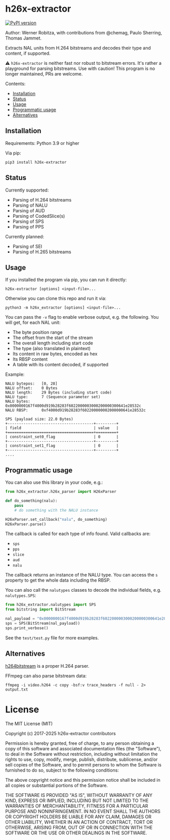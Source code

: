 # h26x-extractor

[![PyPI version](https://img.shields.io/pypi/v/h26x-extractor.svg)](https://pypi.org/project/h26x-extractor)

Author: Werner Robitza, with contributions from @chemag, Paulo Sherring, Thomas Jammet.

Extracts NAL units from H.264 bitstreams and decodes their type and content, if supported.

⚠️ `h26x-extractor` is neither fast nor robust to bitstream errors. It's rather a playground for parsing bitstreams. Use with caution! This program is no longer maintained, PRs are welcome.

Contents:

- [Installation](#installation)
- [Status](#status)
- [Usage](#usage)
- [Programmatic usage](#programmatic-usage)
- [Alternatives](#alternatives)

## Installation

Requirements: Python 3.9 or higher

Via pip:

    pip3 install h26x-extractor

## Status

Currently supported:

- Parsing of H.264 bitstreams
- Parsing of NALU
- Parsing of AUD
- Parsing of CodedSlice(s)
- Parsing of SPS
- Parsing of PPS

Currently planned:

- Parsing of SEI
- Parsing of H.265 bitstreams

## Usage

If you installed the program via pip, you can run it directly:

    h26x-extractor [options] <input-file>...

Otherwise you can clone this repo and run it via:

    python3 -m h26x_extractor [options] <input-file>...

You can pass the `-v` flag to enable verbose output, e.g. the following. You will get, for each NAL unit:

- The byte position range
- The offset from the start of the stream
- The overall length including start code
- The type (also translated in plaintext)
- Its content in raw bytes, encoded as hex
- Its RBSP content
- A table with its content decoded, if supported

Example:

    NALU bytepos:   [0, 28]
    NALU offset:    0 Bytes
    NALU length:    29 Bytes (including start code)
    NALU type:      7 (Sequence parameter set)
    NALU bytes:     0x0000000167f4000d919b28283f6022000003000200000300641e28532c
    NALU RBSP:      0xf4000d919b28283f602200000002000000641e28532c

    SPS (payload size: 22.0 Bytes)
    +--------------------------------------+---------+
    | field                                | value   |
    +======================================+=========+
    | constraint_set0_flag                 | 0       |
    +--------------------------------------+---------+
    | constraint_set1_flag                 | 0       |
    +--------------------------------------+---------+
    ....

## Programmatic usage

You can also use this library in your code, e.g.:

```python
from h26x_extractor.h26x_parser import H26xParser

def do_something(nalu):
    pass
    # do something with the NALU instance

H26xParser.set_callback("nalu", do_something)
H26xParser.parse()
```

The callback is called for each type of info found. Valid callbacks are:

- `sps`
- `pps`
- `slice`
- `aud`
- `nalu`

The callback returns an instance of the NALU type. You can access the `s` property to get the whole data including the RBSP.

You can also call the `nalutypes` classes to decode the individual fields, e.g. `nalutypes.SPS`:

```python
from h26x_extractor.nalutypes import SPS
from bitstring import BitStream

nal_payload = "0x0000000167f4000d919b28283f6022000003000200000300641e28532c"
sps = SPS(BitStream(nal_payload))
sps.print_verbose()
```

See the `test/test.py` file for more examples.

## Alternatives

[h264bitstream](https://github.com/aizvorski/h264bitstream) is a proper H.264 parser.

FFmpeg can also parse bitstream data:

```
ffmpeg -i video.h264 -c copy -bsf:v trace_headers -f null - 2> output.txt
```

# License

The MIT License (MIT)

Copyright (c) 2017-2025 h26x-extractor contributors

Permission is hereby granted, free of charge, to any person obtaining a
copy of this software and associated documentation files (the
"Software"), to deal in the Software without restriction, including
without limitation the rights to use, copy, modify, merge, publish,
distribute, sublicense, and/or sell copies of the Software, and to
permit persons to whom the Software is furnished to do so, subject to
the following conditions:

The above copyright notice and this permission notice shall be included
in all copies or substantial portions of the Software.

THE SOFTWARE IS PROVIDED "AS IS", WITHOUT WARRANTY OF ANY KIND, EXPRESS
OR IMPLIED, INCLUDING BUT NOT LIMITED TO THE WARRANTIES OF
MERCHANTABILITY, FITNESS FOR A PARTICULAR PURPOSE AND NONINFRINGEMENT.
IN NO EVENT SHALL THE AUTHORS OR COPYRIGHT HOLDERS BE LIABLE FOR ANY
CLAIM, DAMAGES OR OTHER LIABILITY, WHETHER IN AN ACTION OF CONTRACT,
TORT OR OTHERWISE, ARISING FROM, OUT OF OR IN CONNECTION WITH THE
SOFTWARE OR THE USE OR OTHER DEALINGS IN THE SOFTWARE.

